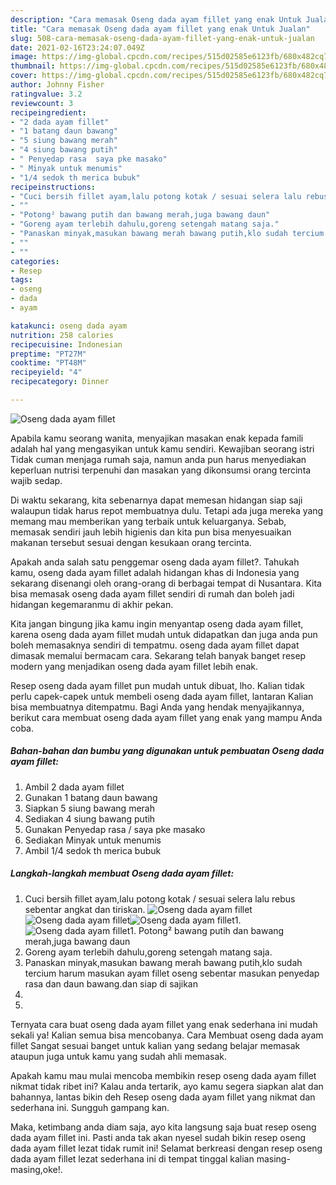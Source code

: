 ```yaml
---
description: "Cara memasak Oseng dada ayam fillet yang enak Untuk Jualan"
title: "Cara memasak Oseng dada ayam fillet yang enak Untuk Jualan"
slug: 508-cara-memasak-oseng-dada-ayam-fillet-yang-enak-untuk-jualan
date: 2021-02-16T23:24:07.049Z
image: https://img-global.cpcdn.com/recipes/515d02585e6123fb/680x482cq70/oseng-dada-ayam-fillet-foto-resep-utama.jpg
thumbnail: https://img-global.cpcdn.com/recipes/515d02585e6123fb/680x482cq70/oseng-dada-ayam-fillet-foto-resep-utama.jpg
cover: https://img-global.cpcdn.com/recipes/515d02585e6123fb/680x482cq70/oseng-dada-ayam-fillet-foto-resep-utama.jpg
author: Johnny Fisher
ratingvalue: 3.2
reviewcount: 3
recipeingredient:
- "2 dada ayam fillet"
- "1 batang daun bawang"
- "5 siung bawang merah"
- "4 siung bawang putih"
- " Penyedap rasa  saya pke masako"
- " Minyak untuk menumis"
- "1/4 sedok th merica bubuk"
recipeinstructions:
- "Cuci bersih fillet ayam,lalu potong kotak / sesuai selera lalu rebus sebentar angkat dan tiriskan."
- ""
- "Potong² bawang putih dan bawang merah,juga bawang daun"
- "Goreng ayam terlebih dahulu,goreng setengah matang saja."
- "Panaskan minyak,masukan bawang merah bawang putih,klo sudah tercium harum masukan ayam fillet oseng sebentar masukan penyedap rasa dan daun bawang.dan siap di sajikan"
- ""
- ""
categories:
- Resep
tags:
- oseng
- dada
- ayam

katakunci: oseng dada ayam 
nutrition: 258 calories
recipecuisine: Indonesian
preptime: "PT27M"
cooktime: "PT48M"
recipeyield: "4"
recipecategory: Dinner

---
```



![Oseng dada ayam fillet](https://img-global.cpcdn.com/recipes/515d02585e6123fb/680x482cq70/oseng-dada-ayam-fillet-foto-resep-utama.jpg)

Apabila kamu seorang wanita, menyajikan masakan enak kepada famili adalah hal yang mengasyikan untuk kamu sendiri. Kewajiban seorang istri Tidak cuman menjaga rumah saja, namun anda pun harus menyediakan keperluan nutrisi terpenuhi dan masakan yang dikonsumsi orang tercinta wajib sedap.

Di waktu  sekarang, kita sebenarnya dapat memesan hidangan siap saji walaupun tidak harus repot membuatnya dulu. Tetapi ada juga mereka yang memang mau memberikan yang terbaik untuk keluarganya. Sebab, memasak sendiri jauh lebih higienis dan kita pun bisa menyesuaikan makanan tersebut sesuai dengan kesukaan orang tercinta. 



Apakah anda salah satu penggemar oseng dada ayam fillet?. Tahukah kamu, oseng dada ayam fillet adalah hidangan khas di Indonesia yang sekarang disenangi oleh orang-orang di berbagai tempat di Nusantara. Kita bisa memasak oseng dada ayam fillet sendiri di rumah dan boleh jadi hidangan kegemaranmu di akhir pekan.

Kita jangan bingung jika kamu ingin menyantap oseng dada ayam fillet, karena oseng dada ayam fillet mudah untuk didapatkan dan juga anda pun boleh memasaknya sendiri di tempatmu. oseng dada ayam fillet dapat dimasak memalui bermacam cara. Sekarang telah banyak banget resep modern yang menjadikan oseng dada ayam fillet lebih enak.

Resep oseng dada ayam fillet pun mudah untuk dibuat, lho. Kalian tidak perlu capek-capek untuk membeli oseng dada ayam fillet, lantaran Kalian bisa membuatnya ditempatmu. Bagi Anda yang hendak menyajikannya, berikut cara membuat oseng dada ayam fillet yang enak yang mampu Anda coba.

<!--inarticleads1-->

##### Bahan-bahan dan bumbu yang digunakan untuk pembuatan Oseng dada ayam fillet:

1. Ambil 2 dada ayam fillet
1. Gunakan 1 batang daun bawang
1. Siapkan 5 siung bawang merah
1. Sediakan 4 siung bawang putih
1. Gunakan  Penyedap rasa / saya pke masako
1. Sediakan  Minyak untuk menumis
1. Ambil 1/4 sedok th merica bubuk




<!--inarticleads2-->

##### Langkah-langkah membuat Oseng dada ayam fillet:

1. Cuci bersih fillet ayam,lalu potong kotak / sesuai selera lalu rebus sebentar angkat dan tiriskan.
<img src="https://img-global.cpcdn.com/steps/a25edfe67cf1eeec/160x128cq70/oseng-dada-ayam-fillet-langkah-memasak-1-foto.jpg" alt="Oseng dada ayam fillet"><img src="https://img-global.cpcdn.com/steps/023514d92830e859/160x128cq70/oseng-dada-ayam-fillet-langkah-memasak-1-foto.jpg" alt="Oseng dada ayam fillet"><img src="https://img-global.cpcdn.com/steps/fe51189922196607/160x128cq70/oseng-dada-ayam-fillet-langkah-memasak-1-foto.jpg" alt="Oseng dada ayam fillet">1. 
<img src="https://img-global.cpcdn.com/steps/d922884a0d064299/160x128cq70/oseng-dada-ayam-fillet-langkah-memasak-2-foto.jpg" alt="Oseng dada ayam fillet">1. Potong² bawang putih dan bawang merah,juga bawang daun
1. Goreng ayam terlebih dahulu,goreng setengah matang saja.
1. Panaskan minyak,masukan bawang merah bawang putih,klo sudah tercium harum masukan ayam fillet oseng sebentar masukan penyedap rasa dan daun bawang.dan siap di sajikan
1. 
1. 




Ternyata cara buat oseng dada ayam fillet yang enak sederhana ini mudah sekali ya! Kalian semua bisa mencobanya. Cara Membuat oseng dada ayam fillet Sangat sesuai banget untuk kalian yang sedang belajar memasak ataupun juga untuk kamu yang sudah ahli memasak.

Apakah kamu mau mulai mencoba membikin resep oseng dada ayam fillet nikmat tidak ribet ini? Kalau anda tertarik, ayo kamu segera siapkan alat dan bahannya, lantas bikin deh Resep oseng dada ayam fillet yang nikmat dan sederhana ini. Sungguh gampang kan. 

Maka, ketimbang anda diam saja, ayo kita langsung saja buat resep oseng dada ayam fillet ini. Pasti anda tak akan nyesel sudah bikin resep oseng dada ayam fillet lezat tidak rumit ini! Selamat berkreasi dengan resep oseng dada ayam fillet lezat sederhana ini di tempat tinggal kalian masing-masing,oke!.


